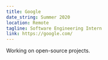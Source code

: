 ```yaml
---
title: Google
date_string: Summer 2020
location: Remote
tagline: Software Engineering Intern
link: https://google.com/
---
```


Working on open-source projects.
